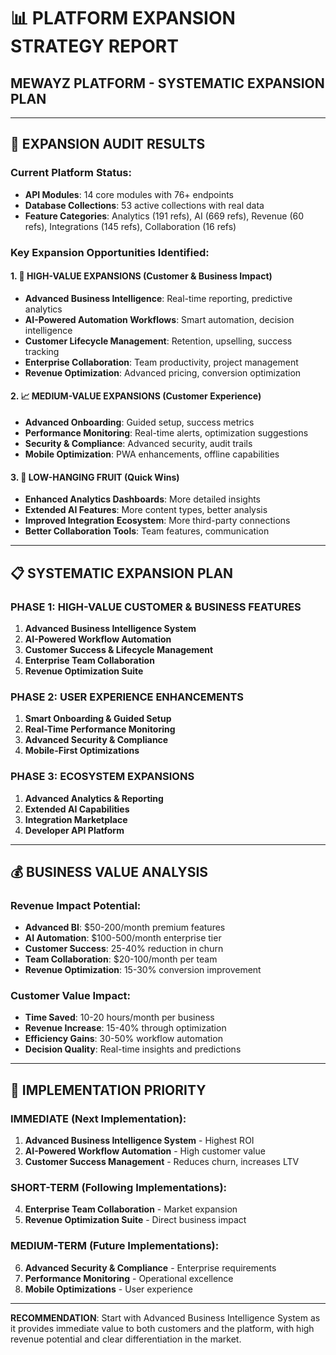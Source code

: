 # 📊 PLATFORM EXPANSION STRATEGY REPORT
## MEWAYZ PLATFORM - SYSTEMATIC EXPANSION PLAN

---

## 🎯 **EXPANSION AUDIT RESULTS**

### **Current Platform Status:**
- **API Modules**: 14 core modules with 76+ endpoints
- **Database Collections**: 53 active collections with real data
- **Feature Categories**: Analytics (191 refs), AI (669 refs), Revenue (60 refs), Integrations (145 refs), Collaboration (16 refs)

### **Key Expansion Opportunities Identified:**

#### **1. 🚀 HIGH-VALUE EXPANSIONS (Customer & Business Impact)**
- **Advanced Business Intelligence**: Real-time reporting, predictive analytics
- **AI-Powered Automation Workflows**: Smart automation, decision intelligence
- **Customer Lifecycle Management**: Retention, upselling, success tracking
- **Enterprise Collaboration**: Team productivity, project management
- **Revenue Optimization**: Advanced pricing, conversion optimization

#### **2. 📈 MEDIUM-VALUE EXPANSIONS (Customer Experience)**
- **Advanced Onboarding**: Guided setup, success metrics
- **Performance Monitoring**: Real-time alerts, optimization suggestions
- **Security & Compliance**: Advanced security, audit trails
- **Mobile Optimization**: PWA enhancements, offline capabilities

#### **3. 🔧 LOW-HANGING FRUIT (Quick Wins)**
- **Enhanced Analytics Dashboards**: More detailed insights
- **Extended AI Features**: More content types, better analysis
- **Improved Integration Ecosystem**: More third-party connections
- **Better Collaboration Tools**: Team features, communication

---

## 📋 **SYSTEMATIC EXPANSION PLAN**

### **PHASE 1: HIGH-VALUE CUSTOMER & BUSINESS FEATURES**
1. **Advanced Business Intelligence System**
2. **AI-Powered Workflow Automation**
3. **Customer Success & Lifecycle Management**
4. **Enterprise Team Collaboration**
5. **Revenue Optimization Suite**

### **PHASE 2: USER EXPERIENCE ENHANCEMENTS**
1. **Smart Onboarding & Guided Setup**
2. **Real-Time Performance Monitoring**
3. **Advanced Security & Compliance**
4. **Mobile-First Optimizations**

### **PHASE 3: ECOSYSTEM EXPANSIONS**
1. **Advanced Analytics & Reporting**
2. **Extended AI Capabilities**
3. **Integration Marketplace**
4. **Developer API Platform**

---

## 💰 **BUSINESS VALUE ANALYSIS**

### **Revenue Impact Potential:**
- **Advanced BI**: $50-200/month premium features
- **AI Automation**: $100-500/month enterprise tier
- **Customer Success**: 25-40% reduction in churn
- **Team Collaboration**: $20-100/month per team
- **Revenue Optimization**: 15-30% conversion improvement

### **Customer Value Impact:**
- **Time Saved**: 10-20 hours/month per business
- **Revenue Increase**: 15-40% through optimization
- **Efficiency Gains**: 30-50% workflow automation
- **Decision Quality**: Real-time insights and predictions

---

## 🎯 **IMPLEMENTATION PRIORITY**

### **IMMEDIATE (Next Implementation):**
1. **Advanced Business Intelligence System** - Highest ROI
2. **AI-Powered Workflow Automation** - High customer value
3. **Customer Success Management** - Reduces churn, increases LTV

### **SHORT-TERM (Following Implementations):**
4. **Enterprise Team Collaboration** - Market expansion
5. **Revenue Optimization Suite** - Direct business impact

### **MEDIUM-TERM (Future Implementations):**
6. **Advanced Security & Compliance** - Enterprise requirements
7. **Performance Monitoring** - Operational excellence
8. **Mobile Optimizations** - User experience

---

**RECOMMENDATION**: Start with Advanced Business Intelligence System as it provides immediate value to both customers and the platform, with high revenue potential and clear differentiation in the market.